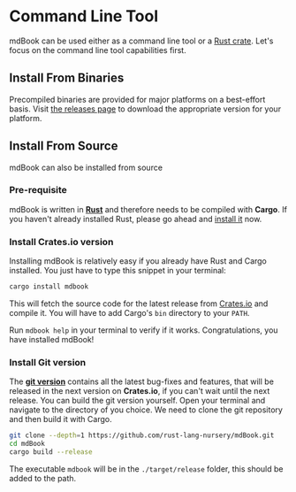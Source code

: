 # Command Line Tool

mdBook can be used either as a command line tool or a [Rust
crate](https://crates.io/crates/mdbook). Let's focus on the command line tool
capabilities first.

## Install From Binaries

Precompiled binaries are provided for major platforms on a best-effort basis.
Visit [the releases page](https://github.com/rust-lang-nursery/mdBook/releases)
to download the appropriate version for your platform.

## Install From Source

mdBook can also be installed from source

### Pre-requisite

mdBook is written in **[Rust](https://www.rust-lang.org/)** and therefore needs
to be compiled with **Cargo**. If you haven't already installed Rust, please go
ahead and [install it](https://www.rust-lang.org/downloads.html) now.

### Install Crates.io version

Installing mdBook is relatively easy if you already have Rust and Cargo
installed. You just have to type this snippet in your terminal:

```bash
cargo install mdbook
```

This will fetch the source code for the latest release from
[Crates.io](https://crates.io/) and compile it. You will have to add Cargo's
`bin` directory to your `PATH`.

Run `mdbook help` in your terminal to verify if it works. Congratulations, you
have installed mdBook!


### Install Git version

The **[git version](https://github.com/rust-lang-nursery/mdBook)** contains all
the latest bug-fixes and features, that will be released in the next version on
**Crates.io**, if you can't wait until the next release. You can build the git
version yourself. Open your terminal and navigate to the directory of you
choice. We need to clone the git repository and then build it with Cargo.

```bash
git clone --depth=1 https://github.com/rust-lang-nursery/mdBook.git
cd mdBook
cargo build --release
```

The executable `mdbook` will be in the `./target/release` folder, this should be
added to the path.
